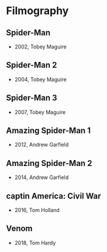 # Filmography

## Spider-Man
- 2002, Tobey Maguire

## Spider-Man 2
- 2004, Tobey Maguire

## Spider-Man 3
- 2007, Tobey Maguire

## Amazing Spider-Man 1
- 2012, Andrew Garfield

## Amazing Spider-Man 2
- 2014, Andrew Garfield

## captin America: Civil War
- 2016, Tom Holland

## Venom
- 2018, Tom Hardy
